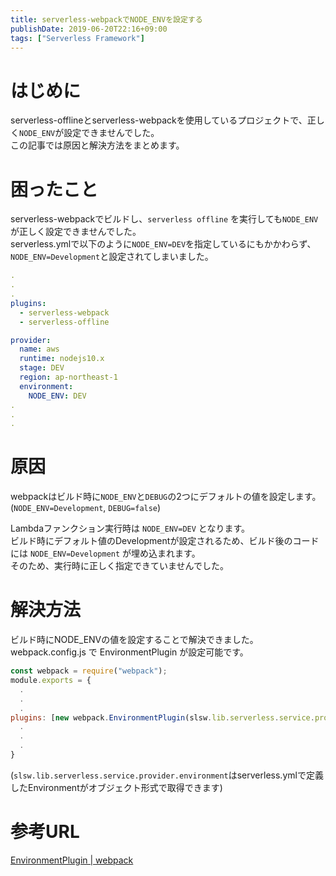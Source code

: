 ```yaml
---
title: serverless-webpackでNODE_ENVを設定する
publishDate: 2019-06-20T22:16+09:00
tags: ["Serverless Framework"]
---
```


# はじめに

serverless-offlineとserverless-webpackを使用しているプロジェクトで、正しく`NODE_ENV`が設定できませんでした。  
この記事では原因と解決方法をまとめます。

# 困ったこと

serverless-webpackでビルドし、`serverless offline` を実行しても`NODE_ENV`が正しく設定できませんでした。  
serverless.ymlで以下のように`NODE_ENV=DEV`を指定しているにもかかわらず、 `NODE_ENV=Development`と設定されてしまいました。

```yaml:serverless.yml
.
.
.
plugins:
  - serverless-webpack
  - serverless-offline

provider:
  name: aws
  runtime: nodejs10.x
  stage: DEV
  region: ap-northeast-1
  environment:
    NODE_ENV: DEV
.
.
.
```

# 原因

webpackはビルド時に`NODE_ENV`と`DEBUG`の2つにデフォルトの値を設定します。
(`NODE_ENV=Development`, `DEBUG=false`)

Lambdaファンクション実行時は `NODE_ENV=DEV` となります。  
ビルド時にデフォルト値のDevelopmentが設定されるため、ビルド後のコードには `NODE_ENV=Development` が埋め込まれます。  
そのため、実行時に正しく指定できていませんでした。

# 解決方法

ビルド時にNODE_ENVの値を設定することで解決できました。  
webpack.config.js で EnvironmentPlugin が設定可能です。

```js:webpack.config.js
const webpack = require("webpack");
module.exports = {
  .
  .
  .
plugins: [new webpack.EnvironmentPlugin(slsw.lib.serverless.service.provider.environment)],
  .
  .
  .
}
```

(`slsw.lib.serverless.service.provider.environment`はserverless.ymlで定義したEnvironmentがオブジェクト形式で取得できます)

# 参考URL

[EnvironmentPlugin | webpack](https://webpack.js.org/plugins/environment-plugin/)

